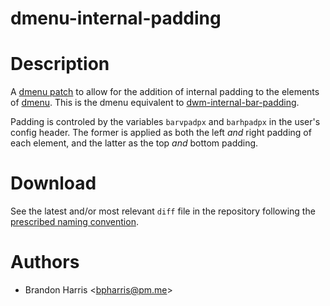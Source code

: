 # dmenu-internal-padding


# Description

A [dmenu patch](https://suckless.org/hacking) to allow for the addition of internal padding to the elements of [dmenu](https://tools.suckless.org/dmenu). This is the dmenu equivalent to [dwm-internal-bar-padding](https://github.com/bpharris/dwm-internal-bar-padding).

Padding is controled by the variables `barvpadpx` and `barhpadpx` in the user's config header. The former is applied as both the left *and* right padding of each element, and the latter as the top *and* bottom padding.


# Download

See the latest and/or most relevant `diff` file in the repository following the [prescribed naming convention](https://suckless.org/hacking).


# Authors

* Brandon Harris <[bpharris@pm.me](mailto:bpharris@pm.me)>

